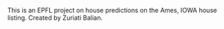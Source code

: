 This is an EPFL project on house predictions on the Ames, IOWA house listing.
Created by Zuriati Balian.
